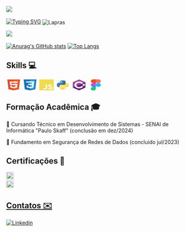 <img src="https://github.com/csayuriwz/csayuriwz/blob/main/Rectangle.png">

[![Typing SVG](https://readme-typing-svg.demolab.com?font=Fira+Code&size=30&duration=4000&width=630&lines=Ol%C3%A1+dev%2C+seja+bem-vindo(a)!;Saiba+mais+sobre+mim+aqui+ツ)](https://git.io/typing-svg)
<img src="https://github.com/csayuriwz/csayuriwz/blob/main/HotOccasionalIntermediateegret-size_restricted.gif" min-width="200px" max-width="200px" width="200px" align="center" alt="Lapras">

<img src="https://github.com/csayuriwz/csayuriwz/blob/main/Rectangle.png">

[![Anurag's GitHub stats](https://github-readme-stats.vercel.app/api?username=csayuriwz&show_icons=true&theme=transparent)](https://github.com/anuraghazra/github-readme-stats)
[![Top Langs](https://github-readme-stats.vercel.app/api/top-langs/?username=csayuriwz&theme=transparent)](https://github.com/anuraghazra/github-readme-stats)
  
<div style="display: inline_block">
 <h2> Skills 💻 </h2>
  <img align="center" alt="HTML" height="30" width="40" src="https://raw.githubusercontent.com/devicons/devicon/master/icons/html5/html5-original.svg">
  <img align="center" alt="CSS" height="30" width="40" src="https://raw.githubusercontent.com/devicons/devicon/master/icons/css3/css3-original.svg">
  <img align="center" alt="Js" height="30" width="40" src="https://raw.githubusercontent.com/devicons/devicon/master/icons/javascript/javascript-plain.svg">
  <img align="center" alt="Python" height="30" width="40" src="https://raw.githubusercontent.com/devicons/devicon/master/icons/python/python-original.svg">
  <img align="center" alt="C#" height="30" width="40" src="https://raw.githubusercontent.com/devicons/devicon/master/icons/csharp/csharp-original.svg">
  <img align="center" alt="Figma" height="30" width="40" src="https://raw.githubusercontent.com/devicons/devicon/master/icons/figma/figma-original.svg">
</div>

<div style="display: inline_block">
 <h2> Formação Acadêmica 🎓 </h2>
 
 📌 Cursando Técnico em Desenvolvimento de Sistemas - SENAI de Informática "Paulo Skaff" (conclusão em dez/2024)
  
📌 Fundamento em Segurança de Redes de Dados (concluido jul/2023)

<div style="display: inline_block">
<h2> Certificações 📑 </h2>
<div >
  <a href="https://www.credly.com/badges/3c0590e9-d589-4b47-8422-5c18bbcb2a44/public_url">
  <img width="20%" height="20%"  src="https://images.credly.com/size/680x680/images/2a6251f2-737b-4bf6-9190-d77570cc76fc/CERT-Fundamentals-Power-Platform.png"/>
  </div>

  <div>
  <a href="https://www.credly.com/badges/40c11381-3220-4419-a19e-26b95ab4e883">
  <img width="20%" height="20%"  src="https://images.credly.com/images/4136ced8-75d5-4afb-8677-40b6236e2672/azure-ai-fundamentals-600x600.png"/>
  </div>

  </div>
  
## Contatos ✉️
  [![Linkedin](https://img.shields.io/badge/LinkedIn-0077B5?style=for-the-badge&logo=linkedin&logoColor=white)](https://www.linkedin.com/in/catarina-sayuri-103103224/)
